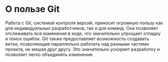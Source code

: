 # О пользе Git

Работа с Git, системой контроля версий, приносит огромную пользу как для индивидуальных разработчиков, так и для команд. Она позволяет отслеживать все изменения в коде, что значительно упрощает отладку и поиск ошибок. Git также предоставляет возможность создавать ветки, позволяющие параллельно работать над разными частями проекта, не мешая друг другу. Это значительно ускоряет разработку и позволяет легко объединять изменения. 
